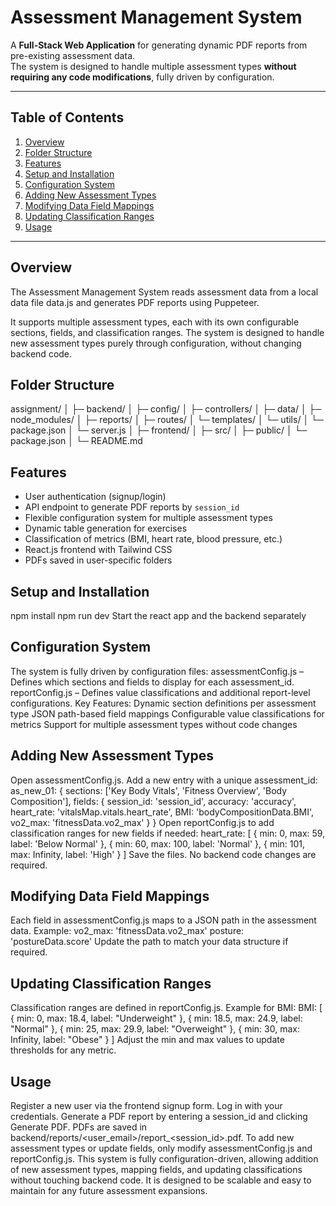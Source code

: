 # Assessment Management System

A **Full-Stack Web Application** for generating dynamic PDF reports from pre-existing assessment data.  
The system is designed to handle multiple assessment types **without requiring any code modifications**, fully driven by configuration.

---

## Table of Contents
1. [Overview](#overview)  
1. [Folder Structure](#Folder-Structure)  
2. [Features](#features)  
3. [Setup and Installation](#setup-and-installation)  
4. [Configuration System](#configuration-system)  
5. [Adding New Assessment Types](#adding-new-assessment-types)  
6. [Modifying Data Field Mappings](#modifying-data-field-mappings)  
7. [Updating Classification Ranges](#updating-classification-ranges)  
9. [Usage](#usage)  

---

## Overview

The Assessment Management System reads assessment data from a local data file data.js and generates PDF reports using Puppeteer.  

It supports multiple assessment types, each with its own configurable sections, fields, and classification ranges. The system is designed to handle new assessment types purely through configuration, without changing backend code.

## Folder Structure
assignment/
│
├─ backend/
│  ├─ config/
│  ├─ controllers/
│  ├─ data/
│  ├─ node_modules/
│  ├─ reports/
│  ├─ routes/
│  └─ templates/
│  └─ utils/
│  └─ package.json
│  └─ server.js
│
├─ frontend/
│  ├─ src/
│  ├─ public/
│  └─ package.json
│
└─ README.md

## Features

- User authentication (signup/login)  
- API endpoint to generate PDF reports by `session_id`  
- Flexible configuration system for multiple assessment types  
- Dynamic table generation for exercises  
- Classification of metrics (BMI, heart rate, blood pressure, etc.)  
- React.js frontend with Tailwind CSS  
- PDFs saved in user-specific folders  

## Setup and Installation
npm install
npm run dev
Start the react app and the backend separately

## Configuration System
The system is fully driven by configuration files:
assessmentConfig.js – Defines which sections and fields to display for each assessment_id.
reportConfig.js – Defines value classifications and additional report-level configurations.
Key Features:
Dynamic section definitions per assessment type
JSON path-based field mappings
Configurable value classifications for metrics
Support for multiple assessment types without code changes

## Adding New Assessment Types
Open assessmentConfig.js.
Add a new entry with a unique assessment_id:
as_new_01: {
  sections: ['Key Body Vitals', 'Fitness Overview', 'Body Composition'],
  fields: {
    session_id: 'session_id',
    accuracy: 'accuracy',
    heart_rate: 'vitalsMap.vitals.heart_rate',
    BMI: 'bodyCompositionData.BMI',
    vo2_max: 'fitnessData.vo2_max'
  }
}
Open reportConfig.js to add classification ranges for new fields if needed:
heart_rate: [
  { min: 0, max: 59, label: 'Below Normal' },
  { min: 60, max: 100, label: 'Normal' },
  { min: 101, max: Infinity, label: 'High' }
]
Save the files. No backend code changes are required.

## Modifying Data Field Mappings
Each field in assessmentConfig.js maps to a JSON path in the assessment data.
Example:
vo2_max: 'fitnessData.vo2_max'
posture: 'postureData.score'
Update the path to match your data structure if required.

## Updating Classification Ranges
Classification ranges are defined in reportConfig.js.
Example for BMI:
BMI: [
  { min: 0, max: 18.4, label: "Underweight" },
  { min: 18.5, max: 24.9, label: "Normal" },
  { min: 25, max: 29.9, label: "Overweight" },
  { min: 30, max: Infinity, label: "Obese" }
]
Adjust the min and max values to update thresholds for any metric.

## Usage
Register a new user via the frontend signup form.
Log in with your credentials.
Generate a PDF report by entering a session_id and clicking Generate PDF.
PDFs are saved in backend/reports/<user_email>/report_<session_id>.pdf.
To add new assessment types or update fields, only modify assessmentConfig.js and reportConfig.js.
This system is fully configuration-driven, allowing addition of new assessment types, mapping fields, and updating classifications without touching backend code. It is designed to be scalable and easy to maintain for any future assessment expansions.